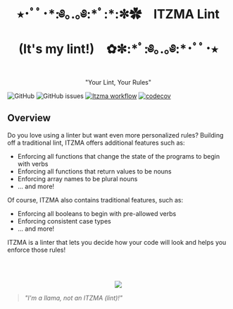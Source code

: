 <h1 align="center"> ⭑･ﾟﾟ･*:༅｡.｡༅:*ﾟ:*:✼✿ &ensp; ITZMA Lint (It's my lint!) &ensp; ✿✼:*ﾟ:༅｡.｡༅:*･ﾟﾟ･⭑ </h1>

<p align="center"> "Your Lint, Your Rules" </p>

![GitHub](https://img.shields.io/github/license/tchitrakorn/itzma-lint)
![GitHub issues](https://img.shields.io/github/issues/tchitrakorn/itzma-lint)
[![Itzma workflow](https://github.com/tchitrakorn/itzma-lint/actions/workflows/test.yml/badge.svg)](https://github.com/tchitrakorn/itzma-lint/actions/workflows/test.yml)
[![codecov](https://codecov.io/gh/tchitrakorn/itzma-lint/branch/main/graph/badge.svg?token=46KL4N7H8P)](https://codecov.io/gh/tchitrakorn/itzma-lint)

<h2>Overview</h1>

Do you love using a linter but want even more personalized rules? Building off a traditional lint, ITZMA offers additional features such as:

*  Enforcing all functions that change the state of the programs to begin with verbs
*  Enforcing all functions that return values to be nouns
*  Enforcing array names to be plural nouns
*  ... and more!

Of course, ITZMA also contains traditional features, such as:

* Enforcing all booleans to begin with pre-allowed verbs
* Enforcing consistent case types
* ... and more!

ITZMA is a linter that lets you decide how your code will look and helps you enforce those rules!

<br>
<br>

<div align="center">
  
![](https://media.tenor.com/8C22RnZpGo4AAAAM/cute-llama.gif)
  
</div>

> *"I'm a llama, not an ITZMA (lint)!"*
